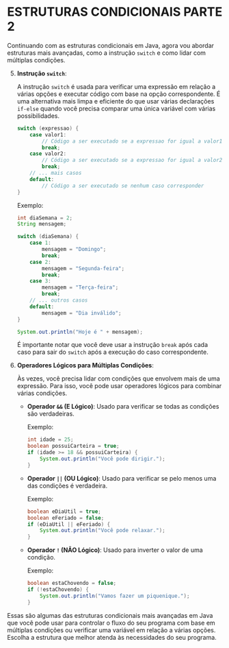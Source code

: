 # ESTRUTURAS CONDICIONAIS PARTE 2
Continuando com as estruturas condicionais em Java, agora vou abordar estruturas mais avançadas, como a instrução `switch` e como lidar com múltiplas condições.

5. **Instrução `switch`**:

   A instrução `switch` é usada para verificar uma expressão em relação a várias opções e executar código com base na opção correspondente. É uma alternativa mais limpa e eficiente do que usar várias declarações `if-else` quando você precisa comparar uma única variável com várias possibilidades.

   ```java
   switch (expressao) {
       case valor1:
           // Código a ser executado se a expressao for igual a valor1
           break;
       case valor2:
           // Código a ser executado se a expressao for igual a valor2
           break;
       // ... mais casos
       default:
           // Código a ser executado se nenhum caso corresponder
   }
   ```

   Exemplo:

   ```java
   int diaSemana = 2;
   String mensagem;

   switch (diaSemana) {
       case 1:
           mensagem = "Domingo";
           break;
       case 2:
           mensagem = "Segunda-feira";
           break;
       case 3:
           mensagem = "Terça-feira";
           break;
       // ... outros casos
       default:
           mensagem = "Dia inválido";
   }

   System.out.println("Hoje é " + mensagem);
   ```

   É importante notar que você deve usar a instrução `break` após cada caso para sair do `switch` após a execução do caso correspondente.

6. **Operadores Lógicos para Múltiplas Condições**:

   Às vezes, você precisa lidar com condições que envolvem mais de uma expressão. Para isso, você pode usar operadores lógicos para combinar várias condições.

   - **Operador `&&` (E Lógico)**: Usado para verificar se todas as condições são verdadeiras.

     Exemplo:
     ```java
     int idade = 25;
     boolean possuiCarteira = true;
     if (idade >= 18 && possuiCarteira) {
         System.out.println("Você pode dirigir.");
     }
     ```

   - **Operador `||` (OU Lógico)**: Usado para verificar se pelo menos uma das condições é verdadeira.

     Exemplo:
     ```java
     boolean eDiaUtil = true;
     boolean eFeriado = false;
     if (eDiaUtil || eFeriado) {
         System.out.println("Você pode relaxar.");
     }
     ```

   - **Operador `!` (NÃO Lógico)**: Usado para inverter o valor de uma condição.

     Exemplo:
     ```java
     boolean estaChovendo = false;
     if (!estaChovendo) {
         System.out.println("Vamos fazer um piquenique.");
     }
     ```

Essas são algumas das estruturas condicionais mais avançadas em Java que você pode usar para controlar o fluxo do seu programa com base em múltiplas condições ou verificar uma variável em relação a várias opções. Escolha a estrutura que melhor atenda às necessidades do seu programa.